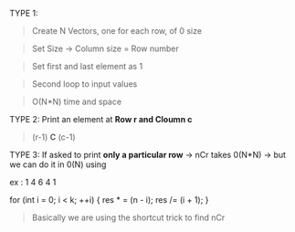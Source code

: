 TYPE 1:

>Create N Vectors, one for each row, of 0 size

>Set Size → Column size = Row number

>Set first and last element as 1

>Second loop to input values

>O(N*N) time and space



TYPE 2: Print an element at **Row r and Cloumn c**

>(r-1) **C** (c-1)   



TYPE 3: If asked to print **only a particular row** → nCr takes 0(N*N) → but we can do it in 0(N) using

ex : 1 4 6 4 1

for (int i = 0; i < k; ++i) 
{
res * = (n - i);
res /= (i + 1);
}

>Basically we are using the shortcut trick to find nCr
